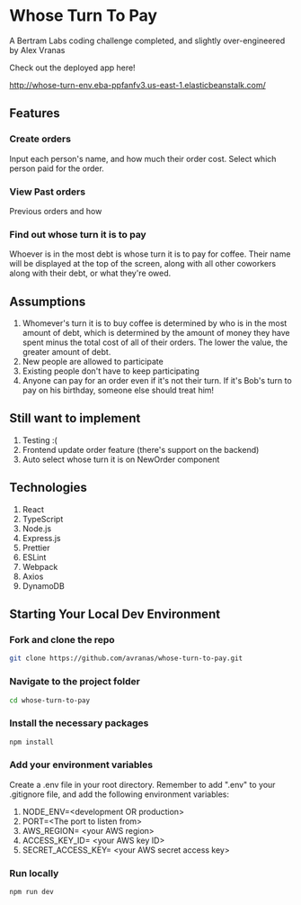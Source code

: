 # Whose Turn To Pay

A Bertram Labs coding challenge completed, and slightly over-engineered by Alex Vranas

Check out the deployed app here!

http://whose-turn-env.eba-ppfanfv3.us-east-1.elasticbeanstalk.com/

## Features

### Create orders

Input each person's name, and how much their order cost. Select which person paid for the order.


### View Past orders

Previous orders and how 

### Find out whose turn it is to pay

Whoever is in the most debt is whose turn it is to pay for coffee. Their name will be displayed at the top of the screen, along with all other coworkers along with their debt, or what they're owed.

## Assumptions
1. Whomever's turn it is to buy coffee is determined by who is in the most amount of debt, which is determined by the amount of money they have spent minus the total cost of all of their orders. The lower the value, the greater amount of debt.
2. New people are allowed to participate
3. Existing people don't have to keep participating
4. Anyone can pay for an order even if it's not their turn. If it's Bob's turn to pay on his birthday, someone else should treat him!

## Still want to implement
1. Testing :(
2. Frontend update order feature (there's support on the backend)
3. Auto select whose turn it is on NewOrder component

## Technologies

1. React
2. TypeScript
3. Node.js
4. Express.js
5. Prettier
6. ESLint
7. Webpack
8. Axios
9. DynamoDB

## Starting Your Local Dev Environment

### Fork and clone the repo

```bash
git clone https://github.com/avranas/whose-turn-to-pay.git
```

### Navigate to the project folder

```bash
cd whose-turn-to-pay
```

### Install the necessary packages

```bash
npm install
```

### Add your environment variables
Create a .env file in your root directory. Remember to add ".env" to your .gitignore file, and add the following environment variables:
1. NODE_ENV=\<development OR production\>
2. PORT=\<The port to listen from\>
3. AWS_REGION= \<your AWS region\>
4. ACCESS_KEY_ID= \<your AWS key ID\>
5. SECRET_ACCESS_KEY= \<your AWS secret access key\>

### Run locally

```bash
npm run dev
```
